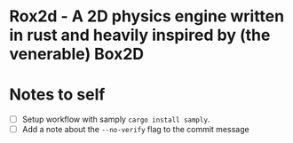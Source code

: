 # Rox2d - A 2D physics engine written in rust and heavily inspired by (the venerable) Box2D


# Notes to self
- [ ] Setup workflow with samply `cargo install samply`.
- [ ] Add a note about the `--no-verify` flag to the commit message
